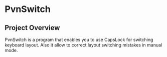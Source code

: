 # PvnSwitch

## Project Overview

PvnSwitch is a program that enables you to use CapsLock for switching keyboard layout. 
Also it allow to correct layout switching mistakes in manual mode.
